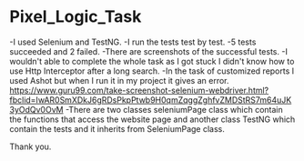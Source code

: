 # Pixel_Logic_Task

-I used Selenium and TestNG.
-I run the tests test by test.
-5 tests succeeded and 2 failed.
-There are screenshots of the successful tests.
-I wouldn't able to complete the whole task as I got stuck I didn't know how to use Http Interceptor after a long search.
-In the task of customized reports I used Ashot but when I run it in my project it gives an error.
https://www.guru99.com/take-screenshot-selenium-webdriver.html?fbclid=IwAR0SmXDkJ6gRDsPkpPtwb9H0qmZqggZghfvZMDStRS7m64uJK3yOdQv0OvM
-There are two classes seleniumPage class which contain the functions that access the website page and another class TestNG which contain the tests and it inherits from SeleniumPage class.

Thank you.
